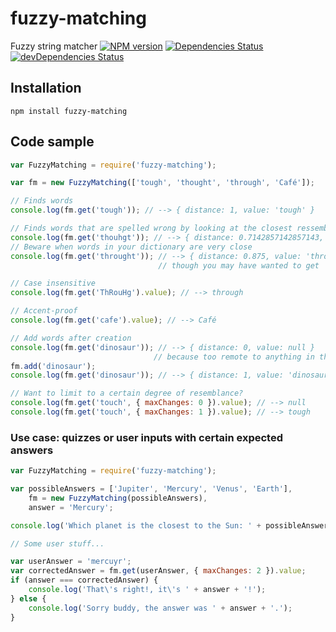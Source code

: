 # fuzzy-matching
Fuzzy string matcher
[![NPM version](http://img.shields.io/npm/v/fuzzy-matching.svg?style=flat)](https://www.npmjs.com/package/fuzzy-matching)
[![Dependencies Status](http://img.shields.io/david/jfmengels/fuzzy-matching.svg?style=flat)](https://david-dm.org/jfmengels/fuzzy-matching#info=dependencies)
[![devDependencies Status](http://img.shields.io/david/dev/jfmengels/fuzzy-matching.svg?style=flat)](https://david-dm.org/jfmengels/fuzzy-matching#info=devDependencies)

## Installation

```
npm install fuzzy-matching
```

## Code sample

```js
var FuzzyMatching = require('fuzzy-matching');

var fm = new FuzzyMatching(['tough', 'thought', 'through', 'Café']);

// Finds words
console.log(fm.get('tough')); // --> { distance: 1, value: 'tough' }

// Finds words that are spelled wrong by looking at the closest ressembling word
console.log(fm.get('thouhgt')); // --> { distance: 0.7142857142857143, value: 'thought' }
// Beware when words in your dictionary are very close
console.log(fm.get('throught')); // --> { distance: 0.875, value: 'through' },
                                 // though you may have wanted to get 'thought'

// Case insensitive
console.log(fm.get('ThRouHg').value); // --> through

// Accent-proof
console.log(fm.get('cafe').value); // --> Café

// Add words after creation
console.log(fm.get('dinosaur')); // --> { distance: 0, value: null }
                                // because too remote to anything in the dictionary
fm.add('dinosaur');
console.log(fm.get('dinosaur')); // --> { distance: 1, value: 'dinosaur' }

// Want to limit to a certain degree of resemblance?
console.log(fm.get('touch', { maxChanges: 0 }).value); // --> null
console.log(fm.get('touch', { maxChanges: 1 }).value); // --> tough
```

### Use case: quizzes or user inputs with certain expected answers
```js
var FuzzyMatching = require('fuzzy-matching');

var possibleAnswers = ['Jupiter', 'Mercury', 'Venus', 'Earth'],
    fm = new FuzzyMatching(possibleAnswers),
    answer = 'Mercury';

console.log('Which planet is the closest to the Sun: ' + possibleAnswers.join(', ') + '?');

// Some user stuff...

var userAnswer = 'mercuyr';
var correctedAnswer = fm.get(userAnswer, { maxChanges: 2 }).value;
if (answer === correctedAnswer) {
    console.log('That\'s right!, it\'s ' + answer + '!');
} else {
    console.log('Sorry buddy, the answer was ' + answer + '.');
}
```


